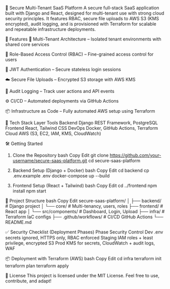 🔐 Secure Multi-Tenant SaaS Platform
A secure full-stack SaaS application built with Django and React, designed for multi-tenant use with strong cloud security principles. It features RBAC, secure file uploads to AWS S3 (KMS encrypted), audit logging, and is provisioned with Terraform for scalable and repeatable infrastructure deployments.


🚀 Features
🏢 Multi-Tenant Architecture – Isolated tenant environments with shared core services

🔐 Role-Based Access Control (RBAC) – Fine-grained access control for users

🔑 JWT Authentication – Secure stateless login sessions

☁️ Secure File Uploads – Encrypted S3 storage with AWS KMS

📜 Audit Logging – Track user actions and API events

⚙️ CI/CD – Automated deployments via GitHub Actions

📦 Infrastructure as Code – Fully automated AWS setup using Terraform




🧱 Tech Stack
Layer	Tools
Backend	Django REST Framework, PostgreSQL
Frontend	React, Tailwind CSS
DevOps	Docker, GitHub Actions, Terraform
Cloud	AWS (S3, EC2, IAM, KMS, CloudWatch)




🛠️ Getting Started


1. Clone the Repository
bash
Copy
Edit
git clone https://github.com/your-username/secure-saas-platform.git
cd secure-saas-platform


3. Backend Setup (Django + Docker)
bash
Copy
Edit
cd backend
cp .env.example .env
docker-compose up --build



5. Frontend Setup (React + Tailwind)
bash
Copy
Edit
cd ../frontend
npm install
npm start



📂 Project Structure
bash
Copy
Edit
secure-saas-platform/
│
├── backend/               # Django project
│   └── core/              # Multi-tenancy, users, roles
├── frontend/              # React app
│   └── src/components/    # Dashboard, Login, Upload
├── infra/                 # Terraform IaC configs
├── .github/workflows/     # CI/CD GitHub Actions
└── README.md


✅ Security Checklist (Deployment Phases)
Phase	Security Control
Dev	.env secrets ignored, HTTPS only, RBAC enforced
Staging	IAM roles + least privilege, encrypted S3
Prod	KMS for secrets, CloudWatch + audit logs, WAF


📦 Deployment with Terraform (AWS)
bash
Copy
Edit
cd infra
terraform init
terraform plan
terraform apply

📝 License
This project is licensed under the MIT License.
Feel free to use, contribute, and adapt!

